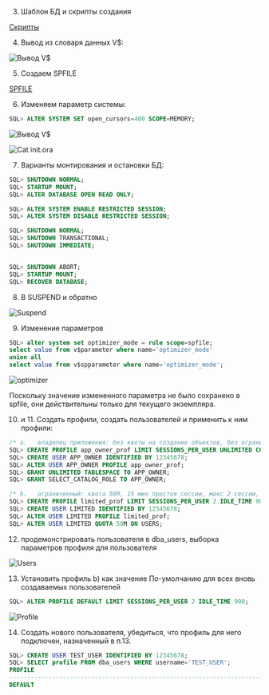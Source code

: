 3. Шаблон БД и скрипты создания

[Скрипты](scripts.zip)

4. Вывод из словаря данных V$:

![Вывод V$](https://i.imgur.com/9KJlzPO.png)

5. Создаем SPFILE 

[SPFILE](spfileoracleadm.ora)

6. Изменяем параметр системы:
```SQL
SQL> ALTER SYSTEM SET open_cursors=400 SCOPE=MEMORY;
```

![Вывод V$](https://i.imgur.com/6Hm5ohR.png)

![Cat init.ora](https://i.imgur.com/EI6MxPN.png)

7. Варианты монтирования и остановки БД:
```SQL
SQL> SHUTDOWN NORMAL;
SQL> STARTUP MOUNT;
SQL> ALTER DATABASE OPEN READ ONLY;
```
```SQL
SQL> ALTER SYSTEM ENABLE RESTRICTED SESSION;
SQL> ALTER SYSTEM DISABLE RESTRICTED SESSION;
```
```SQL
SQL> SHUTDOWN NORMAL;
SQL> SHUTDOWN TRANSACTIONAL;
SQL> SHUTDOWN IMMEDIATE;


SQL> SHUTDOWN ABORT;
SQL> STARTUP MOUNT;
SQL> RECOVER DATABASE;
```

8. В SUSPEND и обратно

![Suspend](https://i.imgur.com/CyV2Mux.png)

9. Изменение параметров
```SQL
SQL> alter system set optimizer_mode = rule scope=spfile;
select value from v$parameter where name='optimizer_mode'
union all
select value from v$spparameter where name='optimizer_mode';
```

![optimizer](https://i.imgur.com/YQJmRR6.png)

Поскольку значение измененного параметра не было сохранено в spfile, они действительны только для текущего экземпляра.

10. и 11. Создать профили, создать пользователей и применить к ним профили:
```SQL
/* a.	владелец приложения: без квоты на создание объектов, без ограничений по времени сессии,  количеству сессий, роли для просмотра словаря данных и динамических представлений */
SQL> CREATE PROFILE app_owner_prof LIMIT SESSIONS_PER_USER UNLIMITED CONNECT_TIME UNLIMITED;
SQL> CREATE USER APP_OWNER IDENTIFIED BY 12345678;
SQL> ALTER USER APP_OWNER PROFILE app_owner_prof;
SQL> GRANT UNLIMITED TABLESPACE TO APP_OWNER;
SQL> GRANT SELECT_CATALOG_ROLE TO APP_OWNER;
```

```SQL
/* b.	ограниченный: квота 50М, 15 мин простоя сессии, макс 2 сессии, без доступа к словарю данных */
SQL> CREATE PROFILE limited_prof LIMIT SESSIONS_PER_USER 2 IDLE_TIME 900;
SQL> CREATE USER LIMITED IDENTIFIED BY 12345678;
SQL> ALTER USER LIMITED PROFILE limited_prof;
SQL> ALTER USER LIMITED QUOTA 50M ON USERS;
```

12. продемонстрировать пользователя в dba_users, выборка параметров профиля для пользователя

![Users](https://i.imgur.com/jMwlyLS.png)

13. Установить профиль b) как значение По-умолчанию для всех вновь создаваемых пользователей
```SQL
SQL> ALTER PROFILE DEFAULT LIMIT SESSIONS_PER_USER 2 IDLE_TIME 900;
```

![Profile](https://i.imgur.com/6rp6Nql.png)

14. Создать  нового пользователя, убедиться, что профиль для него подключен, назначенный в п.13.

```SQL
SQL> CREATE USER TEST_USER IDENTIFIED BY 12345678;
SQL> SELECT profile FROM dba_users WHERE username='TEST_USER';
PROFILE
--------------------------------------------------------------------------------
DEFAULT
```